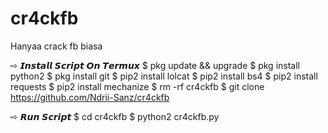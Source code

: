 # cr4ckfb
Hanyaa crack fb biasa

⇨ 𝙄𝙣𝙨𝙩𝙖𝙡𝙡 𝙎𝙘𝙧𝙞𝙥𝙩 𝙊𝙣 𝙏𝙚𝙧𝙢𝙪𝙭
$ pkg update && upgrade
$ pkg install python2
$ pkg install git
$ pip2 install lolcat
$ pip2 install bs4
$ pip2 install requests
$ pip2 install mechanize
$ rm -rf cr4ckfb
$ git clone https://github.com/Ndrii-Sanz/cr4ckfb

⇨ 𝙍𝙪𝙣 𝙎𝙘𝙧𝙞𝙥𝙩
$ cd cr4ckfb
$ python2 cr4ckfb.py
